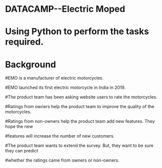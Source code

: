 # DATACAMP--Electric Moped

# Using Python to perform the tasks required.

# Background

#EMO is a manufacturer of electric motorcycles.

#EMO launched its first electric motorcycle in India in 2019.

#The product team has been asking website users to rate the motorcycles.

#Ratings from owners help the product team to improve the quality of the motorcycles.

#Ratings from non-owners help the product team add new features. They hope the new

#features will increase the number of new customers.

#The product team wants to extend the survey. But, they want to be sure they can predict

#whether the ratings came from owners or non-owners.
